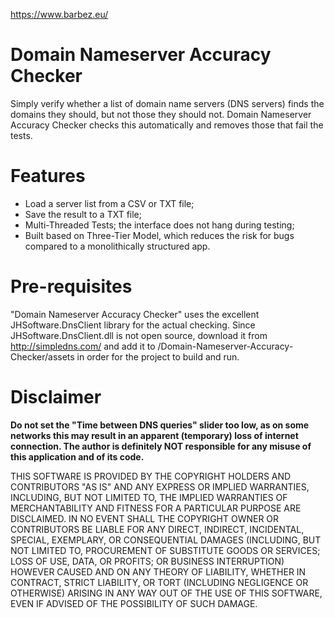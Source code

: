 https://www.barbez.eu/

# Domain Nameserver Accuracy Checker
Simply verify whether a list of domain name servers (DNS servers) finds the domains they should, but not those they should not. Domain Nameserver Accuracy Checker checks this automatically and removes those that fail the tests.

# Features
- Load a server list from a CSV or TXT file;
- Save the result to a TXT file;
- Multi-Threaded Tests; the interface does not hang during testing;
- Built based on Three-Tier Model, which reduces the risk for bugs compared to a monolithically structured app.

# Pre-requisites
"Domain Nameserver Accuracy Checker" uses the excellent JHSoftware.DnsClient library for the actual checking. Since JHSoftware.DnsClient.dll is not open source, download it from http://simpledns.com/ and add it to /Domain-Nameserver-Accuracy-Checker/assets in order for the project to build and run.

# Disclaimer
**Do not set the "Time between DNS queries" slider too low, as on some networks this may result in an apparent (temporary) loss of internet connection. The author is definitely NOT responsible for any misuse of this application and of its code.**

THIS SOFTWARE IS PROVIDED BY THE COPYRIGHT HOLDERS AND CONTRIBUTORS "AS IS" AND ANY EXPRESS OR IMPLIED WARRANTIES, INCLUDING, BUT NOT LIMITED TO, THE IMPLIED WARRANTIES OF MERCHANTABILITY AND FITNESS FOR A PARTICULAR PURPOSE ARE DISCLAIMED. IN NO EVENT SHALL THE COPYRIGHT OWNER OR CONTRIBUTORS BE LIABLE FOR ANY DIRECT, INDIRECT, INCIDENTAL, SPECIAL, EXEMPLARY, OR CONSEQUENTIAL DAMAGES (INCLUDING, BUT NOT LIMITED TO, PROCUREMENT OF SUBSTITUTE GOODS OR SERVICES; LOSS OF USE, DATA, OR PROFITS; OR BUSINESS INTERRUPTION) HOWEVER CAUSED AND ON ANY THEORY OF LIABILITY, WHETHER IN CONTRACT, STRICT LIABILITY, OR TORT (INCLUDING NEGLIGENCE OR OTHERWISE) ARISING IN ANY WAY OUT OF THE USE OF THIS SOFTWARE, EVEN IF ADVISED OF THE POSSIBILITY OF SUCH DAMAGE.
